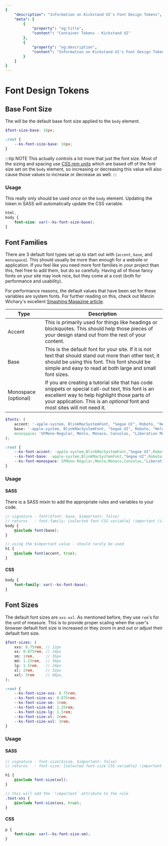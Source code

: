 ```yaml
---
{
    "description": "Information on Kickstand UI's Font Design Tokens",
    "meta": [
        {
            "property": "og:title",
            "content": "Container Tokens - Kickstand UI"
        },
        {
            "property": "og:description",
            "content": "Information on Kickstand UI's Font Design Tokens"
        }
    ]
}
---
```


# Font Design Tokens

## Base Font Size

The will be the default base font size applied to the `body` element.

```scss
$font-size-base: 16px;
```

```css
:root {
    --ks-font-size-base: 16px;
}
```

:::tip NOTE
This actually controls a lot more that just the font size. Most of the sizing and spacing use [CSS rem units](https://www.sitepoint.com/understanding-and-using-rem-units-in-css) which are based off of the font size set on the `body` element, so increasing or decreasing this value will also cause those values to increase or decrease as well.
:::

### Usage

This really only should be used _once_ on the `body` element. Updating the token in SASS will automatically update the CSS variable.

```css
html,
body {
    font-size: var(--ks-font-size-base);
}
```

## Font Families

There are 3 default font types set up to start out with (`accent`, `base`, and `monospace`). This should usually be more than enough for a website or application. If you feel like you need more font families in your project than this, feel free to add them, but do so carefully. Having all of those fancy fonts on your site may look nice, but they come at a cost (both for performance and usability).

For performance reasons, the default values that have been set for these variables are system fonts. For further reading on this, check out Marcin Wichary's excellent [Smashing Magazine article](https://www.smashingmagazine.com/2015/11/using-system-ui-fonts-practical-guide/).

| Type      | Description                                |
| --------- | ------------------------------------------ |
| Accent    | This is primarily used for things like headings or blockquotes. This should help those pieces of your design stand out from the rest of your content.                                                               |
| Base      | This is the default font for your site. If it is not text that should stand out more than other text, it should be using this font. This font should be simple and easy to read at both large and small font sizes. |
| Monospace (optional) | If you are creating a tutorial site that has code snippets or special call-out text, this font is an excellent way to help highlight those parts of your application. This is an _optional_ font and most sites will not need it.                                           |

```scss
$fonts: (
    accent: '-apple-system, BlinkMacSystemFont, "Segoe UI", Roboto, "Helvetica Neue", Arial, Noto Sans, sans-serif, "Apple Color Emoji", "Segoe UI Emoji", "Segoe UI Symbol", "Noto Color Emoji"',
    base: '-apple-system, BlinkMacSystemFont, "Segoe UI", Roboto, "Helvetica Neue", Arial, Noto Sans, sans-serif, "Apple Color Emoji", "Segoe UI Emoji", "Segoe UI Symbol", "Noto Color Emoji"',
    monospace: 'SFMono-Regular, Menlo, Monaco, Consolas, "Liberation Mono", "Courier New", monospace',
);
```

```css
:root {
    --ks-font-accent: -apple-system,BlinkMacSystemFont,"Segoe UI",Roboto,"Helvetica Neue",Arial,Noto Sans,sans-serif,"Apple Color Emoji","Segoe UI Emoji","Segoe UI Symbol","Noto Color Emoji";
    --ks-font-base: -apple-system,BlinkMacSystemFont,"Segoe UI",Roboto,"Helvetica Neue",Arial,Noto Sans,sans-serif,"Apple Color Emoji","Segoe UI Emoji","Segoe UI Symbol","Noto Color Emoji";
    --ks-font-monospace: SFMono-Regular,Menlo,Monaco,Consolas,"Liberation Mono","Courier New",monospace;
}
```

### Usage

#### SASS

There is a SASS mixin to add the appropriate rules and variables to your code.

```scss
// signature - font($font: base, $important: false)
// returns   - font-family: {selected font CSS variable} !important (if set to "true")
body {
    @include font(base);
}

// using the $important value - should rarely be used
h1 {
    @include font(accent, true);
}
```

#### CSS

```css
body {
    font-family: var(--ks-font-base);
}
```

## Font Sizes

The default font sizes are `xxs-xxl`. As mentioned before, they use `rem`'s for the unit of measure. This is to provide proper scaling when the user's browser default font size is increased or they zoom in and out or adjust their default font size.

```scss
$font-sizes: (
    xxs: 0.75rem, // 12px
    xs: 0.875rem, // 14px
    sm: 1rem,     // 16px
    md: 1.25rem,  // 30px
    lg: 1.5rem,   // 24px
    xl: 2rem,     // 32px
    xxl: 3rem     // 48px,
);
```

```css
:root {
    --ks-font-size-xxs: 0.75rem;
    --ks-font-size-xs: 0.875rem;
    --ks-font-size-sm: 1rem;
    --ks-font-size-md: 1.25rem;
    --ks-font-size-lg: 1.5rem;
    --ks-font-size-xl: 2rem;
    --ks-font-size-xxl: 3rem;
}
```

### Usage

#### SASS

```scss
// signature - font-size($size, $important: false)
// returns   - font-size: {selected font-size CSS variable} !important (if set to "true")

h1 {
    @include font-size(xxl);
}

// this will add the `!important` attribute to the rule
.text-xxs {
    @include font-size(xxs, true);
}
```

#### CSS

```css
p {
    font-size: var(--ks-font-size-sm);
}
```

